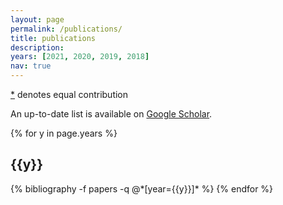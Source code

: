 ```yaml
---
layout: page
permalink: /publications/
title: publications
description:  
years: [2021, 2020, 2019, 2018]
nav: true
---
```

[\*]() denotes equal contribution

An up-to-date list is available on [Google Scholar](https://scholar.google.com/citations?user=517t5gEAAAAJ).

<div class="publications">

{% for y in page.years %}
  <h2 class="year">{{y}}</h2>
  {% bibliography -f papers -q @*[year={{y}}]* %}
{% endfor %}

</div>
